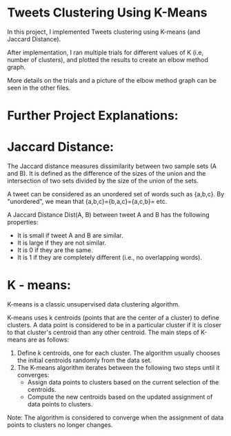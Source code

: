 # Tweets Clustering Using K-Means

In this project, I implemented Tweets clustering using K-means (and Jaccard Distance).

After implementation, I ran multiple trials for different values of K (i.e, number of clusters), and plotted the results to create an elbow method graph.

More details on the trials and a picture of the elbow method graph can be seen in the other files.

# Further Project Explanations:

# Jaccard Distance:
The Jaccard distance measures dissimilarity between two sample sets (A and B). It is defined as the difference of the sizes of the union and the intersection of two sets divided by the size of the union of the sets.

A tweet can be considered as an unordered set of words such as {a,b,c}. By "unordered", we mean that {a,b,c}={b,a,c}={a,c,b}= etc.

A Jaccard Distance Dist(A, B) between tweet A and B has the following properties:
  * It is small if tweet A and B are similar.
  * It is large if they are not similar.
  * It is 0 if they are the same.
  * It is 1 if they are completely different (i.e., no overlapping words).

# K - means:
K-means is a classic unsupervised data clustering algorithm. 

K-means uses k centroids (points that are the center of a cluster) to define clusters. A data point is considered to be in a particular cluster if it is closer to that cluster's centroid than any other centroid. The main steps of K-means are as follows: 
  1. Define k centroids, one for each cluster. The algorithm usually chooses the initial centroids randomly from the data set. 
  2. The K-means algorithm iterates between the following two steps until it converges:
      * Assign data points to clusters based on the current selection of the centroids.
      * Compute the new centroids based on the updated assignment of data points to clusters.

Note: The algorithm is considered to converge when the assignment of data points to clusters no longer changes.
